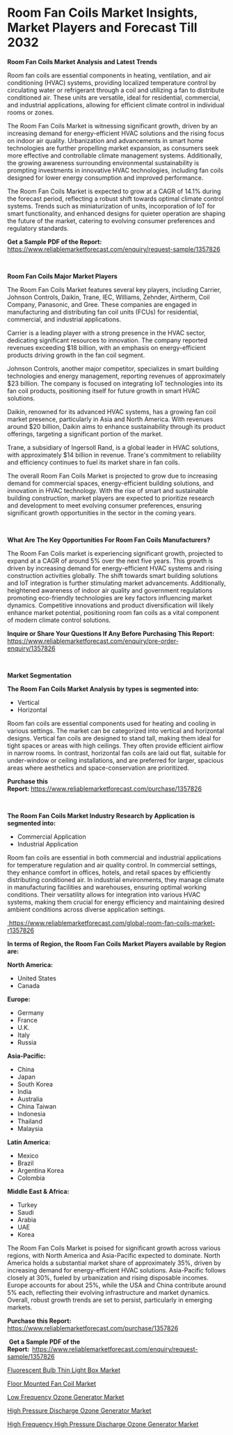 <p><h1>Room Fan Coils Market Insights, Market Players and Forecast Till 2032</h1></p><p><strong>Room Fan Coils Market Analysis and Latest Trends</strong></p>
<p><p>Room fan coils are essential components in heating, ventilation, and air conditioning (HVAC) systems, providing localized temperature control by circulating water or refrigerant through a coil and utilizing a fan to distribute conditioned air. These units are versatile, ideal for residential, commercial, and industrial applications, allowing for efficient climate control in individual rooms or zones.</p><p>The Room Fan Coils Market is witnessing significant growth, driven by an increasing demand for energy-efficient HVAC solutions and the rising focus on indoor air quality. Urbanization and advancements in smart home technologies are further propelling market expansion, as consumers seek more effective and controllable climate management systems. Additionally, the growing awareness surrounding environmental sustainability is prompting investments in innovative HVAC technologies, including fan coils designed for lower energy consumption and improved performance.</p><p>The Room Fan Coils Market is expected to grow at a CAGR of 14.1% during the forecast period, reflecting a robust shift towards optimal climate control systems. Trends such as miniaturization of units, incorporation of IoT for smart functionality, and enhanced designs for quieter operation are shaping the future of the market, catering to evolving consumer preferences and regulatory standards.</p></p>
<p><strong>Get a Sample PDF of the Report:&nbsp;</strong> <a href="https://www.reliablemarketforecast.com/enquiry/request-sample/1357826?utm_campaign=1110&utm_medium=2&utm_source=Github&utm_content=ia&utm_term=24022025&utm_id=room-fan-coils">https://www.reliablemarketforecast.com/enquiry/request-sample/1357826</a></p>
<p>&nbsp;</p>
<p><strong>Room Fan Coils Major Market Players</strong></p>
<p><p>The Room Fan Coils Market features several key players, including Carrier, Johnson Controls, Daikin, Trane, IEC, Williams, Zehnder, Airtherm, Coil Company, Panasonic, and Gree. These companies are engaged in manufacturing and distributing fan coil units (FCUs) for residential, commercial, and industrial applications.</p><p>Carrier is a leading player with a strong presence in the HVAC sector, dedicating significant resources to innovation. The company reported revenues exceeding $18 billion, with an emphasis on energy-efficient products driving growth in the fan coil segment.  </p><p>Johnson Controls, another major competitor, specializes in smart building technologies and energy management, reporting revenues of approximately $23 billion. The company is focused on integrating IoT technologies into its fan coil products, positioning itself for future growth in smart HVAC solutions.</p><p>Daikin, renowned for its advanced HVAC systems, has a growing fan coil market presence, particularly in Asia and North America. With revenues around $20 billion, Daikin aims to enhance sustainability through its product offerings, targeting a significant portion of the market.</p><p>Trane, a subsidiary of Ingersoll Rand, is a global leader in HVAC solutions, with approximately $14 billion in revenue. Trane's commitment to reliability and efficiency continues to fuel its market share in fan coils.</p><p>The overall Room Fan Coils Market is projected to grow due to increasing demand for commercial spaces, energy-efficient building solutions, and innovation in HVAC technology. With the rise of smart and sustainable building construction, market players are expected to prioritize research and development to meet evolving consumer preferences, ensuring significant growth opportunities in the sector in the coming years.</p></p>
<p>&nbsp;</p>
<p><strong>What Are The Key Opportunities For Room Fan Coils Manufacturers?</strong></p>
<p><p>The Room Fan Coils market is experiencing significant growth, projected to expand at a CAGR of around 5% over the next five years. This growth is driven by increasing demand for energy-efficient HVAC systems and rising construction activities globally. The shift towards smart building solutions and IoT integration is further stimulating market advancements. Additionally, heightened awareness of indoor air quality and government regulations promoting eco-friendly technologies are key factors influencing market dynamics. Competitive innovations and product diversification will likely enhance market potential, positioning room fan coils as a vital component of modern climate control solutions.</p></p>
<p><strong>Inquire or Share Your Questions If Any Before Purchasing This Report:</strong> <a href="https://www.reliablemarketforecast.com/enquiry/pre-order-enquiry/1357826?utm_campaign=1110&utm_medium=2&utm_source=Github&utm_content=ia&utm_term=24022025&utm_id=room-fan-coils">https://www.reliablemarketforecast.com/enquiry/pre-order-enquiry/1357826</a></p>
<p>&nbsp;</p>
<p><strong>Market Segmentation</strong></p>
<p><strong>The Room Fan Coils Market Analysis by types is segmented into:</strong></p>
<p><ul><li>Vertical</li><li>Horizontal</li></ul></p>
<p><p>Room fan coils are essential components used for heating and cooling in various settings. The market can be categorized into vertical and horizontal designs. Vertical fan coils are designed to stand tall, making them ideal for tight spaces or areas with high ceilings. They often provide efficient airflow in narrow rooms. In contrast, horizontal fan coils are laid out flat, suitable for under-window or ceiling installations, and are preferred for larger, spacious areas where aesthetics and space-conservation are prioritized.</p></p>
<p><strong>Purchase this Report:&nbsp;</strong><a href="https://www.reliablemarketforecast.com/purchase/1357826?utm_campaign=1110&utm_medium=2&utm_source=Github&utm_content=ia&utm_term=24022025&utm_id=room-fan-coils">https://www.reliablemarketforecast.com/purchase/1357826</a></p>
<p>&nbsp;</p>
<p><strong>The Room Fan Coils Market Industry Research by Application is segmented into:</strong></p>
<p><ul><li>Commercial Application</li><li>Industrial Application</li></ul></p>
<p><p>Room fan coils are essential in both commercial and industrial applications for temperature regulation and air quality control. In commercial settings, they enhance comfort in offices, hotels, and retail spaces by efficiently distributing conditioned air. In industrial environments, they manage climate in manufacturing facilities and warehouses, ensuring optimal working conditions. Their versatility allows for integration into various HVAC systems, making them crucial for energy efficiency and maintaining desired ambient conditions across diverse application settings.</p></p>
<p><a href="https://www.reliablemarketforecast.com/global-room-fan-coils-market-r1357826?utm_campaign=1110&utm_medium=2&utm_source=Github&utm_content=ia&utm_term=24022025&utm_id=room-fan-coils">&nbsp;https://www.reliablemarketforecast.com/global-room-fan-coils-market-r1357826</a></p>
<p><strong>In terms of Region, the Room Fan Coils Market Players available by Region are:</strong></p>
<p>
    <p> <strong> North America: </strong>
        <ul>
            <li>United States</li>
            <li>Canada</li>
        </ul>
        </p> 
    <p> <strong> Europe: </strong>
        <ul>
            <li>Germany</li>
            <li>France</li>
            <li>U.K.</li>
            <li>Italy</li>
            <li>Russia</li>
        </ul>
        </p> 
    <p> <strong> Asia-Pacific: </strong>
        <ul>
            <li>China</li>
            <li>Japan</li>
            <li>South Korea</li>
            <li>India</li>
            <li>Australia</li>
            <li>China Taiwan</li>
            <li>Indonesia</li>
            <li>Thailand</li>
            <li>Malaysia</li>
        </ul>
        </p> 
    <p> <strong> Latin America: </strong>
        <ul>
            <li>Mexico</li>
            <li>Brazil</li>
            <li>Argentina Korea</li>
            <li>Colombia</li>
        </ul>
        </p> 
    <p> <strong> Middle East & Africa: </strong>
        <ul>
            <li>Turkey</li>
            <li>Saudi</li>
            <li>Arabia</li>
            <li>UAE</li>
            <li>Korea</li>
        </ul>
    </p>
    </p>
<p><p>The Room Fan Coils Market is poised for significant growth across various regions, with North America and Asia-Pacific expected to dominate. North America holds a substantial market share of approximately 35%, driven by increasing demand for energy-efficient HVAC solutions. Asia-Pacific follows closely at 30%, fueled by urbanization and rising disposable incomes. Europe accounts for about 25%, while the USA and China contribute around 5% each, reflecting their evolving infrastructure and market dynamics. Overall, robust growth trends are set to persist, particularly in emerging markets.</p></p>
<p><strong>Purchase this Report: </strong><a href="https://www.reliablemarketforecast.com/purchase/1357826?utm_campaign=1110&utm_medium=2&utm_source=Github&utm_content=ia&utm_term=24022025&utm_id=room-fan-coils">https://www.reliablemarketforecast.com/purchase/1357826</a></p>
<p>&nbsp;<strong>Get a Sample PDF of the Report:&nbsp;&nbsp;</strong><a href="https://www.reliablemarketforecast.com/enquiry/request-sample/1357826?utm_campaign=1110&utm_medium=2&utm_source=Github&utm_content=ia&utm_term=24022025&utm_id=room-fan-coils">https://www.reliablemarketforecast.com/enquiry/request-sample/1357826</a></p>
<p><strong></strong></p>
<p><p><a href="https://github.com/bahanwatjehi/Market-Research-Report-List-1/blob/main/fluorescent-bulb-thin-light-box-market.md?utm_campaign=1110&utm_medium=2&utm_source=Github&utm_content=ia&utm_term=24022025&utm_id=room-fan-coils">Fluorescent Bulb Thin Light Box Market</a></p><p><a href="https://github.com/hacklmenckg6/Market-Research-Report-List-1/blob/main/floor-mounted-fan-coil-market.md?utm_campaign=1110&utm_medium=2&utm_source=Github&utm_content=ia&utm_term=24022025&utm_id=room-fan-coils">Floor Mounted Fan Coil Market</a></p><p><a href="https://github.com/knipsfilip8f/Market-Research-Report-List-1/blob/main/low-frequency-ozone-generator-market.md?utm_campaign=1110&utm_medium=2&utm_source=Github&utm_content=ia&utm_term=24022025&utm_id=room-fan-coils">Low Frequency Ozone Generator Market</a></p><p><a href="https://github.com/serorelwayd4/Market-Research-Report-List-1/blob/main/high-pressure-discharge-ozone-generator-market.md?utm_campaign=1110&utm_medium=2&utm_source=Github&utm_content=ia&utm_term=24022025&utm_id=room-fan-coils">High Pressure Discharge Ozone Generator Market</a></p><p><a href="https://github.com/kavehzaborr3/Market-Research-Report-List-1/blob/main/high-frequency-high-pressure-discharge-ozone-generator-market.md?utm_campaign=1110&utm_medium=2&utm_source=Github&utm_content=ia&utm_term=24022025&utm_id=room-fan-coils">High Frequency High Pressure Discharge Ozone Generator Market</a></p></p>